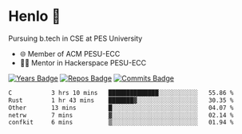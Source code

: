 
# Henlo 🌊

Pursuing b.tech in CSE at PES University

 - 🌐 Member of ACM PESU-ECC
 - 👨‍💻 Mentor in Hackerspace PESU-ECC

 [![Years Badge](https://badges.pufler.dev/years/bwaklog)](https://badges.pufler.dev) 
 [![Repos Badge](https://badges.pufler.dev/repos/bwaklog)](https://badges.pufler.dev)
 [![Commits Badge](https://badges.pufler.dev/commits/monthly/bwaklog)](https://badges.pufler.dev)

<!--START_SECTION:waka-->

```txt
C           3 hrs 10 mins   ██████████████░░░░░░░░░░░   55.86 %
Rust        1 hr 43 mins    ███████▓░░░░░░░░░░░░░░░░░   30.35 %
Other       13 mins         █░░░░░░░░░░░░░░░░░░░░░░░░   04.07 %
netrw       7 mins          ▓░░░░░░░░░░░░░░░░░░░░░░░░   02.14 %
confkit     6 mins          ▒░░░░░░░░░░░░░░░░░░░░░░░░   01.94 %
```

<!--END_SECTION:waka-->
